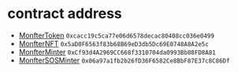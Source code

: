 # contract address

- [MonfterToken](https://etherscan.io/token/0xcacc19c5ca77e06d6578decac80408cc036e0499) ```0xcacc19c5ca77e06d6578decac80408cc036e0499```
- [MonfterNFT](https://etherscan.io/token/0x5aD0F6563f83b68B69eD3db5Dc69E0748A8A2e5c) ```0x5aD0F6563f83b68B69eD3db5Dc69E0748A8A2e5c```
- [MonfterMinter](https://etherscan.io/address/0xCf93d4A2969CC668f3310704da0993Bb08FD8A81) ```0xCf93d4A2969CC668f3310704da0993Bb08FD8A81```
- [MonfterSOSMinter](https://etherscan.io/address/0x06a97a1fb2b26fD36F6582Ce8BbF87E37c8C86Df) ```0x06a97a1fb2b26fD36F6582Ce8BbF87E37c8C86Df```
